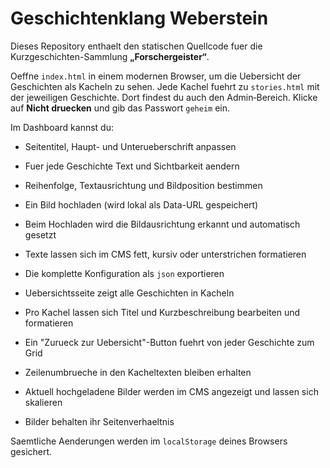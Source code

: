 # Geschichtenklang Weberstein

Dieses Repository enthaelt den statischen Quellcode fuer die Kurzgeschichten-Sammlung **„Forschergeister“**.


Oeffne `index.html` in einem modernen Browser, um die Uebersicht der Geschichten als Kacheln zu sehen. Jede Kachel fuehrt zu `stories.html` mit der jeweiligen Geschichte. Dort findest du auch den Admin‑Bereich. Klicke auf **Nicht druecken** und gib das Passwort `geheim` ein.

Im Dashboard kannst du:

- Seitentitel, Haupt- und Unterueberschrift anpassen
- Fuer jede Geschichte Text und Sichtbarkeit aendern
- Reihenfolge, Textausrichtung und Bildposition bestimmen
- Ein Bild hochladen (wird lokal als Data-URL gespeichert)
- Beim Hochladen wird die Bildausrichtung erkannt und automatisch gesetzt
- Texte lassen sich im CMS fett, kursiv oder unterstrichen formatieren
- Die komplette Konfiguration als `json` exportieren

- Uebersichtsseite zeigt alle Geschichten in Kacheln
- Pro Kachel lassen sich Titel und Kurzbeschreibung bearbeiten und formatieren
- Ein "Zurueck zur Uebersicht"-Button fuehrt von jeder Geschichte zum Grid
- Zeilenumbrueche in den Kacheltexten bleiben erhalten
- Aktuell hochgeladene Bilder werden im CMS angezeigt und lassen sich skalieren
- Bilder behalten ihr Seitenverhaeltnis

Saemtliche Aenderungen werden im `localStorage` deines Browsers gesichert.
